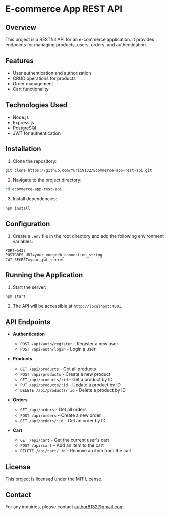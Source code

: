 # E-commerce App REST API

## Overview
This project is a RESTful API for an e-commerce application. It provides endpoints for managing products, users, orders, and authentication.

## Features
- User authentication and authorization
- CRUD operations for products
- Order management
- Cart functionality

## Technologies Used
- Node.js
- Express.js
- PostgreSQl
- JWT for authentication

## Installation
1. Clone the repository:
  ```bash
  git clone https://github.com/Yurii9132/Ecommerce-app-rest-api.git
  ```
2. Navigate to the project directory:
  ```bash
  cd ecommerce-app-rest-api
  ```
3. Install dependencies:
  ```bash
  npm install
  ```

## Configuration
1. Create a `.env` file in the root directory and add the following environment variables:
  ```env
  PORT=5432
  POSTGRES_URI=your_mongodb_connection_string
  JWT_SECRET=your_jwt_secret
  ```

## Running the Application
1. Start the server:
  ```bash
  npm start
  ```
2. The API will be accessible at `http://localhost:4001`.

## API Endpoints
- **Authentication**
  - `POST /api/auth/register` - Register a new user
  - `POST /api/auth/login` - Login a user

- **Products**
  - `GET /api/products` - Get all products
  - `POST /api/products` - Create a new product
  - `GET /api/products/:id` - Get a product by ID
  - `PUT /api/products/:id` - Update a product by ID
  - `DELETE /api/products/:id` - Delete a product by ID

- **Orders**
  - `GET /api/orders` - Get all orders
  - `POST /api/orders` - Create a new order
  - `GET /api/orders/:id` - Get an order by ID

- **Cart**
  - `GET /api/cart` - Get the current user's cart
  - `POST /api/cart` - Add an item to the cart
  - `DELETE /api/cart/:id` - Remove an item from the cart

## License
This project is licensed under the MIT License.

## Contact
For any inquiries, please contact [author8132@gmail.com](mailto:author8132@gmail.com).